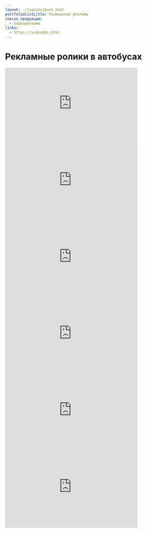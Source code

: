 ```yaml
---
layout: ./layouts/base.html
portfolioListLitle: Размещение рекламы
список_продукции:
  - видеореклама
links:
  - https://videoAds.html
---
```


<h1>Рекламные ролики в автобусах</h1>

<div class="video__flex">

<iframe width="433" height="250" src="https://www.youtube.com/embed/kfA-xYVYcGI" title="Клуб единоборств Добрыня г. Белово" frameborder="0" allow="accelerometer; autoplay; clipboard-write; encrypted-media; gyroscope; picture-in-picture" allowfullscreen></iframe>
<iframe width="434" height="250" src="https://www.youtube.com/embed/XDAE4XW0ZkQ" title="Радостный Мир , г. Белово" frameborder="0" allow="accelerometer; autoplay; clipboard-write; encrypted-media; gyroscope; picture-in-picture" allowfullscreen></iframe>
<iframe width="434" height="250" src="https://www.youtube.com/embed/Zs5_0guv5nU" title="Промэкс" frameborder="0" allow="accelerometer; autoplay; clipboard-write; encrypted-media; gyroscope; picture-in-picture" allowfullscreen></iframe>
<iframe width="434" height="250" src="https://www.youtube.com/embed/8LS-qxH5zCQ" title="Правовая группа Любич и партнеры" frameborder="0" allow="accelerometer; autoplay; clipboard-write; encrypted-media; gyroscope; picture-in-picture" allowfullscreen></iframe>
<iframe width="434" height="250" src="https://www.youtube.com/embed/CtY1mffKip8" title="Беловский трикотаж" frameborder="0" allow="accelerometer; autoplay; clipboard-write; encrypted-media; gyroscope; picture-in-picture" allowfullscreen></iframe>
<iframe width="434" height="250" src="https://www.youtube.com/embed/NuX_HcwWrGU" title="Самоцветы г. Белово" frameborder="0" allow="accelerometer; autoplay; clipboard-write; encrypted-media; gyroscope; picture-in-picture" allowfullscreen></iframe>

</div>
